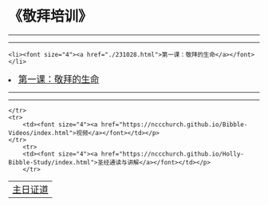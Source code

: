 <meta name="viewport" content="width=device-width,initial-scale=1.0,maximum-scale=1.0,minimum-scale=1.0,user-scalable=no">
<title>《敬拜培训》</title>


<style type="text/css">
.mylistdiv{width:300px;height:700px;background:#ccc;}
</style>


<h1>《敬拜培训》</h1>

<hr><hr>

	<li><font size="4"><a href="./231028.html">第一课：敬拜的生命</a></font></li>
</tr>
<tr>
	<li><font size="4"><a href="./231028.html">第一课：敬拜的生命</a></font></li>

</ul>

<hr><hr>
<table>
	<tr>
		<td><font size="4"><a href="https://nccchurch.github.io/Sermons/">主日证道</a></font></td>

	</tr>
	<tr>
		<td><font size="4"><a href="https://nccchurch.github.io/Bibble-Videos/index.html">视频</a></font></td></p>
	</tr>
        <tr>
		<td><font size="4"><a href="https://nccchurch.github.io/Holly-Bibble-Study/index.html">圣经通读与讲解</a></font></td></p>
        </tr>
</table>
</p>

               
